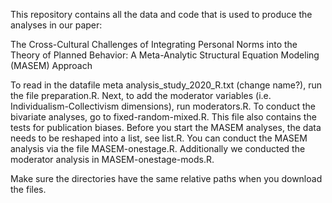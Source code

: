 This repository contains all the data and code that is used to produce the analyses in our paper:
  
  The Cross-Cultural Challenges of Integrating Personal Norms into the Theory of Planned Behavior: 
  A Meta-Analytic Structural Equation Modeling (MASEM) Approach

To read in the datafile meta analysis_study_2020_R.txt (change name?), 
run the file preparation.R. 
Next, to add the moderator variables (i.e. Individualism-Collectivism dimensions), run moderators.R. 
To conduct the bivariate analyses, go to fixed-random-mixed.R. This file also contains the tests for publication biases.
Before you start the MASEM analyses, the data needs to be reshaped into a list, see list.R.
You can conduct the MASEM analysis via the file MASEM-onestage.R. Additionally we conducted the moderator analysis in MASEM-onestage-mods.R.

Make sure the directories have the same relative paths when you download the files.